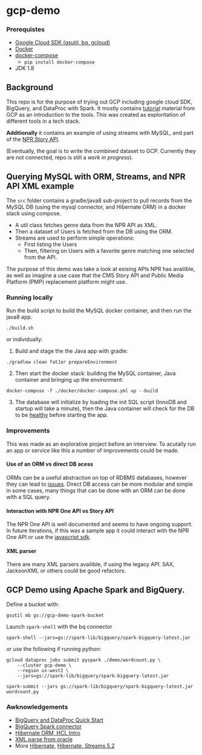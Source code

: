 # gcp-demo
### Prerequistes
- [Google Cloud SDK (gsutil, bq, gcloud)](https://cloud.google.com/sdk/install)
- [Docker](https://www.docker.com/products/docker-desktop)
- [docker-compose](https://docs.docker.com/compose/install/#install-using-pip)
    - ```pip install docker-compose```
- JDK 1.8 

## Background
This repo is for the purpose of trying out GCP including google cloud SDK, BigQuery, and DataProc with Spark. It mostly contains [tutorial](#Awknowledgements) material from GCP as an introduction to the tools. This was created as exploritation of different tools in a tech stack.

__Additionally__ it contains an example of using streams with MySQL, and part of the [NPR Story API](https://www.npr.org/api/inputReference.php). 

(Eventually, the goal is to write the combined dataset to GCP. Currently they are not connected, repo is still a _work in progress_).

## Querying MySQL with ORM, Streams, and NPR API XML example

The `src` folder contains a gradle/java8 sub-project to pull records from the MySQL DB (using the mysql connector, and Hibernate ORM) in a docker stack using compose.

- A util class fetches genre data from the NPR API as XML.
- Then a dataset of Users is fetched from the DB using the ORM.
- Streams are used to perform simple operations:
    - First listing the Users
    - Then, filtering on Users with a favorite genre matching one selected from the API.

The purpose of this demo was take a look at exising APIs NPR has availible, as well as imagine a use case that the CMS Story API and Public Media Platform (PMP) replacement platform might use.

### Running locally
Run the build script to build the MySQL docker container, and then run the java8 app.
```
./build.sh
```
or individually:
1. Build and stage the the Java app with gradle:      
```
./gradlew clean fatJar prepareEnvironment
```
2. Then start the docker stack: building the MySQL container, Java container and bringing up the environment:   
```
docker-compose -f ./docker/docker-compose.yml up --build
```
3. The database will initialize by loading the init SQL script (InnoDB and startup will take a minute), then the Java container will check for the DB to be [healthy](https://docs.docker.com/compose/startup-order/) before starting the app.

### Improvements
This was made as an explorative project before an interview. To acutally run an app or service like this a number of improvements could be made.

#### Use of an ORM vs direct DB acess 
ORMs can be a useful abstraction on top of RDBMS databases, however they can lead to [issues](https://martinfowler.com/bliki/OrmHate.html). Direct DB access can be more modular and simple in some cases, many things that can be done with an ORM can be done with a SQL query.

#### Interaction with NPR One API vs Story API
The NPR One API is well documented and seems to have ongoing support. In future iterations, if this was a sample app it could interact with the NPR One API or use the [javascript sdk](https://github.com/npr/npr-one-api-js-sdk).

#### XML parser
There are many XML parsers availible, if using the legacy API. SAX, JacksonXML or others could be good refactors.

## GCP Demo using Apache Spark and BigQuery.
Define a bucket with: 
```
gsutil mb gs://gcp-demo-spark-bucket
```
Launch `spark-shell` with the bq connector
```
spark-shell --jars=gs://spark-lib/bigquery/spark-bigquery-latest.jar
```
or use the following if running python:
```
gcloud dataproc jobs submit pyspark ./demo/wordcount.py \
    --cluster gcp-demo \
    --region us-west2 \
    --jars=gs://spark-lib/bigquery/spark-bigquery-latest.jar
```
```
spark-submit --jars gs://spark-lib/bigquery/spark-bigquery-latest.jar wordcount.py
```

### Awknowledgements 
- [BigQuery and DataProc Quick Start](https://cloud.google.com/dataproc/docs/quickstarts)
- [BigQuery Spark connector](https://cloud.google.com/dataproc/docs/tutorials/bigquery-connector-spark-example)
- [Hibernate ORM, HCL Intro](https://grokonez.com/hibernate/hibernate-query-language-hql-java-8-mysql)
- [XML parse from oracle](https://docs.oracle.com/cd/B28359_01/appdev.111/b28394/adx_j_parser.htm#CCHBEGDD)
- More [Hibernate](https://www.tutorialspoint.com/hibernate/hibernate_configuration.htm), [Hibernate, Streams 5.2](https://dzone.com/articles/streams-in-hibernate-and-beyond)


